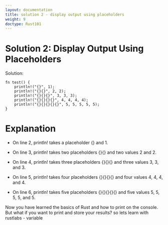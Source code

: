 ```yaml
---
layout: documentation
title: solution 2 - display output using placeholders
weight: 9
doctype: Rust101
---
```


# Solution 2: Display Output Using Placeholders

Solution:

```
fn test() {
    println!("{}", 1);
    println!("{}{}", 2, 2);
    println!("{}{}{}", 3, 3, 3);
    println!("{}{}{}{}", 4, 4, 4, 4);
    println!("{}{}{}{}{}", 5, 5, 5, 5, 5);
}

```

# Explanation 

   - On line 2, println! takes a placeholder {} and 1.

   - On line 3, println! takes two placeholders {}{} and two values 2 and 2.

   - On line 4, println! takes three placeholders {}{}{} and three values 3, 3, and 3.

   - On line 5, println! takes four placeholders {}{}{}{} and four values 4, 4, 4, and 4.

   - On line 6, println! takes five placeholders {}{}{}{}{} and five values 5, 5, 5, 5, and 5.

Now you have learned the basics of Rust and how to print on the console. But what if you want to print and store your results?
so lets learn with rustlabs - variable 





